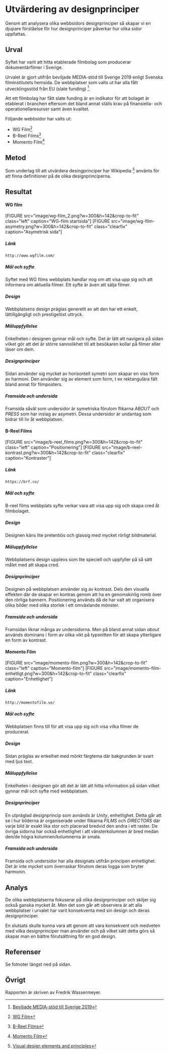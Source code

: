 Utvärdering av designprinciper
=======================

Genom att analysera olika webbsidors designprinciper så skapar vi en djupare förståelse för hur designprinciper påverkar hur olika sidor uppfattas.

Urval
-----------------------

Syftet har varit att hitta etablerade filmbolag som producerar dokumentärfilmer i Sverige.

Urvalet är gjort utifrån beviljade MEDIA-stöd till Sverige 2019 enligt Svenska filminstitutets hemsida. De webbplatser som valts ut har alla fått utvecklingsstöd från EU (slate funding) [^1].

Att ett filmbolag har fått slate funding är en indikator för att bolaget är etablerat i branchen eftersom det bland annat ställs krav på finansiella- och operationellaresurser samt även kvalitet.

Följande webbsidor har valts ut:

+ WG Film[^2]
+ B-Reel Films[^3]
+ Momento Film[^4]

Metod
-----------------------

Som underlag till att utvärdera desingprinciper har Wikipedia [^5] använts för att finna definitioner på de olika designprinciperna.

Resultat
-----------------------

#### WG film

[FIGURE src="image/wg-film_2.png?w=300&h=142&crop-to-fit" class="left" caption="WG-film startsida"]
[FIGURE src="image/wg-film-asymetry.png?w=300&h=142&crop-to-fit" class="clearfix" caption="Asymetrisk sida"]

##### Länk
    http://www.wgfilm.com/

##### Mål och syfte
Syftet med WG films webbplats handlar nog om att visa upp sig och att informera om aktuella filmer. Ett syfte är även att sälja filmer.

##### Design
Webbplatsens design präglas generellt av att den har ett enkelt, lättillgängligt och prestigelöst uttryck. 

##### Måluppfyllelse
Enkelheten i designen gynnar mål och syfte. Det är lätt att navigera på sidan vilket gör att det är större sannolikhet till att besökaren kollar på filmer eller läser om dem.

##### Designprinciper
Sidan använder sig mycket av horisontell symetri som skapar en viss form av harmoni. Den använder sig av element som form, t ex rektangulära fält bland annat för filmposters.

##### Framsida och undersida
Framsida såväl som undersidor är symetriska förutom flikarna *ABOUT* och *PRESS* som har inslag av asymetri. Dessa undersidor är undantag som bidrar till liv åt webbplatsen.


#### B-Reel Films

[FIGURE src="image/b-reel_films.png?w=300&h=142&crop-to-fit" class="left" caption="Positionering"]
[FIGURE src="image/b-reel-kontrast.png?w=300&h=142&crop-to-fit" class="clearfix" caption="Kontraster"]

##### Länk
    https://brf.co/

##### Mål och syfte
B-reel films webbplats syfte verkar vara att visa upp sig och skapa cred åt filmbolaget.

##### Design
Designen käns lite pretentiös och glassig med mycket rörligt bildmaterial.

##### Måluppfyllelse
Webbplatsens design upplevs som lite speciell och uppfyller på så sätt målet med att skapa cred.

##### Designprinciper
Designen på webbplatsen använder sig av kontrast. Dels den visuella effekten där de skapar en kontras genom att ha en genomskinlig romb över den rörliga bannern. Positionering används då de har valt att organisera olika bilder med olika storlek i ett omväxlande mönster.

##### Framsida och undersida
Framsidan liknar många av undersidorna. Men på bland annat sidan *about* används dominans i form av olika vikt på typsnitten för att skapa ytterligare en form av kontrast.


#### Momento Film

[FIGURE src="image/momento-film.png?w=300&h=142&crop-to-fit" class="left" caption="Momento-film"]
[FIGURE src="image/momento-film-enhetligt.png?w=300&h=142&crop-to-fit" class="clearfix" caption="Enhetlighet"]

##### Länk
    http://momentofilm.se/

##### Mål och syfte
Webbplatsen finns till för att visa upp sig och visa vilka filmer de producerat.

##### Design
Sidan präglas av enkelhet med mörkt färgtema där bakgrunden är svart med ljus text.

##### Måluppfyllelse
Enkelheten i designen gör att det är lätt att hitta information på sidan vilket gynnar mål och syfte med webbplatsen.

##### Designprinciper
En utpräglad designprincip som avnänds är *Unity*, enhetlighet. Detta går att se i hur bilderna är organiserade under flikarna *FILMS* och *DIRECTORS* där varje bild är exakt lika stor och placerad bredvid den andra i ett raster. De övriga sidorna har också enhetlighet i att vänsterkolumnen är bred medan den/de högra kolumnen/kolumnerna är smala.

##### Framsida och undersida
Framsida och undersidor har alla designats utifrån principen enhetlighet. Det är inte mycket som överraskar förutom deras logga som bryter harmonin.

Analys
-----------------------
De olika webbplatserna fokuserar på olika designprinciper och skiljer sig också ganska mycket åt. Men det som går att observera är att alla webbplatser i urvalet har varit konsekventa med sin design och deras designprinciper.

En slutsats skulle kunna vara att genom att vara konsekvent och medveten med vilka designprinciper man använder och på vilket sätt detta görs så skapar man en bättre förutsättning för en god design.

Referenser
-----------------------

[^1]: [Beviljade MEDIA-stöd till Sverige 2019](https://www.filminstitutet.se/globalassets/1.-sok-stod/kreativa-europa/beviljade-media-stod/beviljade-media-stod/beviljade-media-stod-till-sverige-2019.pdf "Beviljade MEDIA-stöd till Sverige 2019")

[^2]: [WG Film](http://www.wgfilm.com/ "WG Film")

[^3]: [B-Reel Films](https://brf.co/ "B-Reel Films")

[^4]: [Momento Film](http://momentofilm.se/ "Momento Film")

[^5]: [Visual design elements and principles](https://en.wikipedia.org/wiki/Visual_design_elements_and_principles "Visual design elements and principles")

Se fotnoter längst ned på sidan.

Övrigt
-----------------------

Rapporten är skriven av Fredrik Wassermeyer.
